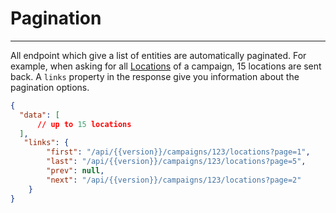 # Pagination

---

All endpoint which give a list of entities are automatically paginated. For example, when asking for all [Locations](/api-docs/{{version}}/locations) of a campaign, 15 locations are sent back. A `links` property in the response give you information about the pagination options.

```json
{
  "data": [
      // up to 15 locations
  ],
   "links": {
        "first": "/api/{{version}}/campaigns/123/locations?page=1",
        "last": "/api/{{version}}/campaigns/123/locations?page=5",
        "prev": null,
        "next": "/api/{{version}}/campaigns/123/locations?page=2"
    }
}
```
